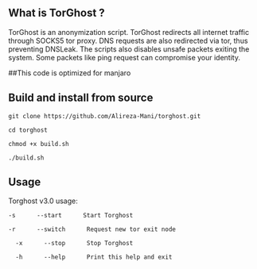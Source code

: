 ## What is TorGhost ?
TorGhost is an anonymization script. TorGhost redirects all internet traffic through SOCKS5 tor proxy. DNS requests are also redirected via tor, thus preventing DNSLeak. The scripts also disables unsafe packets exiting the system. Some packets like ping request can compromise your identity.

##This code is optimized for manjaro

## Build and install from source
`git clone https://github.com/Alireza-Mani/torghost.git`

`cd torghost`

`chmod +x build.sh`

`./build.sh`

## Usage
Torghost v3.0 usage:

  `-s      --start      Start Torghost`

  `-r      --switch      Request new tor exit node`

`  -x      --stop      Stop Torghost`

`  -h      --help      Print this help and exit`





